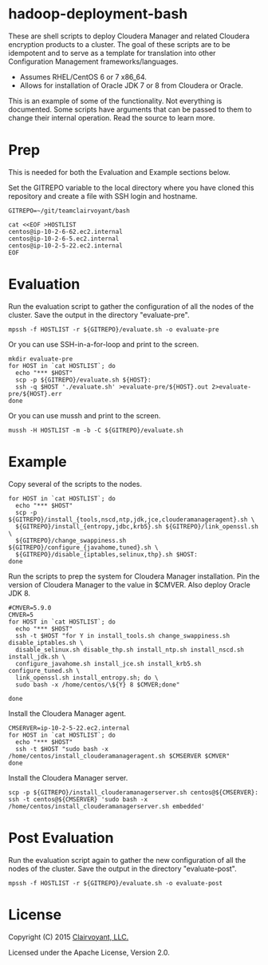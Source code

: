 # hadoop-deployment-bash

These are shell scripts to deploy Cloudera Manager and related Cloudera encryption products to a cluster.  The goal of these scripts are to be idempotent and to serve as a template for translation into other Configuration Management frameworks/languages.

* Assumes RHEL/CentOS 6 or 7 x86_64.
* Allows for installation of Oracle JDK 7 or 8 from Cloudera or Oracle.

This is an example of some of the functionality.  Not everything is documented.  Some scripts have arguments that can be passed to them to change their internal operation.  Read the source to learn more.

# Prep

This is needed for both the Evaluation and Example sections below.

Set the GITREPO variable to the local directory where you have cloned this repository and create a file with SSH login and hostname.
```
GITREPO=~/git/teamclairvoyant/bash

cat <<EOF >HOSTLIST
centos@ip-10-2-6-62.ec2.internal
centos@ip-10-2-6-5.ec2.internal
centos@ip-10-2-5-22.ec2.internal
EOF
```

# Evaluation

Run the evaluation script to gather the configuration of all the nodes of the cluster.  Save the output in the directory "evaluate-pre".
```
mpssh -f HOSTLIST -r ${GITREPO}/evaluate.sh -o evaluate-pre
```

Or you can use SSH-in-a-for-loop and print to the screen.
```
mkdir evaluate-pre
for HOST in `cat HOSTLIST`; do
  echo "*** $HOST"
  scp -p ${GITREPO}/evaluate.sh ${HOST}:
  ssh -q $HOST './evaluate.sh' >evaluate-pre/${HOST}.out 2>evaluate-pre/${HOST}.err
done
```

Or you can use mussh and print to the screen.
```
mussh -H HOSTLIST -m -b -C ${GITREPO}/evaluate.sh
```

# Example

Copy several of the scripts to the nodes.
```
for HOST in `cat HOSTLIST`; do
  echo "*** $HOST"
  scp -p ${GITREPO}/install_{tools,nscd,ntp,jdk,jce,clouderamanageragent}.sh \
  ${GITREPO}/install_{entropy,jdbc,krb5}.sh ${GITREPO}/link_openssl.sh \
  ${GITREPO}/change_swappiness.sh ${GITREPO}/configure_{javahome,tuned}.sh \
  ${GITREPO}/disable_{iptables,selinux,thp}.sh $HOST:
done
```

Run the scripts to prep the system for Cloudera Manager installation.  Pin the version of Cloudera Manager to the value in $CMVER.  Also deploy Oracle JDK 8.
```
#CMVER=5.9.0
CMVER=5
for HOST in `cat HOSTLIST`; do
  echo "*** $HOST"
  ssh -t $HOST "for Y in install_tools.sh change_swappiness.sh disable_iptables.sh \
  disable_selinux.sh disable_thp.sh install_ntp.sh install_nscd.sh install_jdk.sh \
  configure_javahome.sh install_jce.sh install_krb5.sh configure_tuned.sh \
  link_openssl.sh install_entropy.sh; do \
  sudo bash -x /home/centos/\${Y} 8 $CMVER;done"

done
```

Install the Cloudera Manager agent.
```
CMSERVER=ip-10-2-5-22.ec2.internal
for HOST in `cat HOSTLIST`; do
  echo "*** $HOST"
  ssh -t $HOST "sudo bash -x /home/centos/install_clouderamanageragent.sh $CMSERVER $CMVER"
done
```

Install the Cloudera Manager server.
```
scp -p ${GITREPO}/install_clouderamanagerserver.sh centos@${CMSERVER}:
ssh -t centos@${CMSERVER} 'sudo bash -x /home/centos/install_clouderamanagerserver.sh embedded'
```

# Post Evaluation

Run the evaluation script again to gather the new configuration of all the nodes of the cluster.  Save the output in the directory "evaluate-post".
```
mpssh -f HOSTLIST -r ${GITREPO}/evaluate.sh -o evaluate-post
```

# License

Copyright (C) 2015 [Clairvoyant, LLC.](http://clairvoyantsoft.com/)

Licensed under the Apache License, Version 2.0.
